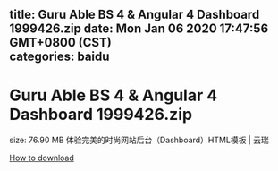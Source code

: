 
title: Guru Able BS 4 & Angular 4 Dashboard 1999426.zip
date: Mon Jan 06 2020 17:47:56 GMT+0800 (CST)    
categories: baidu
---

# Guru Able BS 4 & Angular 4 Dashboard 1999426.zip
size: 76.90 MB
 体验完美的时尚网站后台（Dashboard）HTML模板 | 云瑞
 

[How to download](https://bpcam.bemobtrk.com/go/2ceec3aa-1ca2-46d6-b9ff-aaa5c184517c?jno=575)